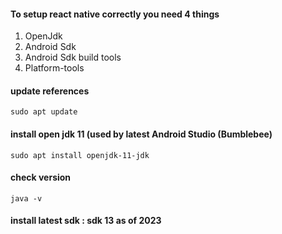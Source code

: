 
#### To setup react native correctly you need 4 things
1. OpenJdk
2. Android Sdk
3. Android Sdk build tools
4. Platform-tools

#### update references
```
sudo apt update
```

#### install open jdk 11 (used by latest Android Studio (Bumblebee)
```
sudo apt install openjdk-11-jdk

```

#### check version
```
java -v
```


#### install latest sdk : sdk 13 as of 2023
```
